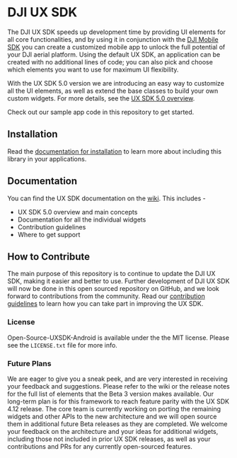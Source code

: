 # DJI UX SDK

The DJI UX SDK speeds up development time by providing UI elements for all core functionalities, and by using it in conjunction with the [DJI Mobile SDK](https://developer.dji.com/mobile-sdk/) you can create a customized mobile app to unlock the full potential of your DJI aerial platform. Using the default UX SDK, an application can be created with no additional lines of code; you can also pick and choose which elements you want to use for maximum UI flexibility.

With the UX SDK 5.0 version we are introducing an easy way to customize all the UI elements, as well as extend the base classes to build your own custom widgets. For more details, see the [UX SDK 5.0 overview](https://github.com/dji-dev/Open-Source-UXSDK-Android/wiki/UXSDK-5.0-Overview).

Check out our sample app code in this repository to get started. 

## Installation

Read the [documentation for installation](https://github.com/dji-dev/Open-Source-UXSDK-Android/wiki/Installation) to learn more about including this library in your applications. 

## Documentation

You can find the UX SDK documentation on the [wiki](https://github.com/dji-dev/Open-Source-UXSDK-Android/wiki). This includes -
* UX SDK 5.0 overview and main concepts
* Documentation for all the individual widgets
* Contribution guidelines
* Where to get support

## How to Contribute

The main purpose of this repository is to continue to update the DJI UX SDK, making it easier and better to use. Further development of DJI UX SDK will now be done in this open sourced repository on GitHub, and we look forward to contributions from the community. Read our [contribution guidelines](https://github.com/dji-dev/Open-Source-UXSDK-Android/wiki/How-to-Contribute) to learn how you can take part in improving the UX SDK.

### License
Open-Source-UXSDK-Android is available under the the MIT license. Please see the `LICENSE.txt` file for more info.

### Future Plans

We are eager to give you a sneak peek, and are very interested in receiving your feedback and suggestions. Please refer to the wiki or the release notes for the full list of elements that the Beta 3 version makes available. Our long-term plan is for this framework to reach feature parity with the UX SDK 4.12 release. The core team is currently working on porting the remaining widgets and other APIs to the new architecture and we will open source them in additional future Beta releases as they are completed. We welcome your feedback on the architecture and your ideas for additional widgets, including those not included in prior UX SDK releases, as well as your contributions and PRs for any currently open-sourced features.
